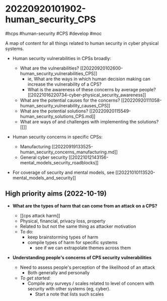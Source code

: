 # 20220920101902-human_security_CPS

#hcps #human-security #CPS #develop #moc

A map of content for all things related to human security in cyber physical systems.

* Human security vulnerabilities in CPSs broadly:
    * What are the vulnerabilities? [[20220920102600-human_security_vulnerabilities_CPS]]
		* ie, What are the ways in which human decision making can increase the vulnerability of a CPS?
		* What is the awareness of these concerns by average people? [[20221016220734-cyber-physical_security_awareness]]
    * What are the potential causes for the concerns? [[20220920111058-human_security_vulnerability_causes_CPS]]
    * What are the potential solutions? [[20220920115549-human_security_solutions_CPS.md]]
    * What are ways of and challenges with implementing the solutions? [[]]

* Human security concerns in specific CPSs:
    * Manufacturing [[20220919133525-human_security_concerns_manufacturing.md]]
    * General cyber security [[20221012143156-mental_models_security_roadblocks]]

* For coverage of security and mental models, see [[20221010113520-mental_models_and_security]]


## High priority aims (2022-10-19)

* **What are the types of harm that can come from an attack on a CPS?**
	* [[cps attack harm]]
	* Physical, financial, privacy loss, property
	* Related to but not the same thing as attacker motivation
	* To do: 
		* keep brainstorming types of harm
		* compile types of harm for specific systems
			* see if we can extrapolate themes across them

* **Understanding people's concerns of CPS security vulnerabilities**
	* Need to assess people's perception of the likelihood of an attack
		* Both generally and personally
	* *To get started:*
		* Compile any surveys / scales related to level of concern with security with other systems (eg, cyber).
			* Start a note that lists such scales

